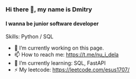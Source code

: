 ### Hi there 👋, my name is Dmitry
#### I wanna be junior software developer

Skills: Python / SQL

- 🔭 I’m currently working on this page.
- 📫 How to reach me: https://t.me/nu_i_dela
- 🌱 I’m currently learning: SQL, FastAPI
- ⚡ My leetcode: https://leetcode.com/esus1707/

<!--
**Ilyneke/Ilyneke** is a ✨ _special_ ✨ repository because its `README.md` (this file) appears on your GitHub profile.

Here are some ideas to get you started:

- 🔭 I’m currently working on ...
- 🌱 I’m currently learning ...
- 👯 I’m looking to collaborate on ...
- 🤔 I’m looking for help with ...
- 💬 Ask me about ...
- 📫 How to reach me: ...
- 😄 Pronouns: ...
- ⚡ Fun fact: ...
-->
